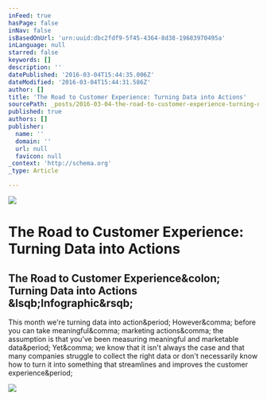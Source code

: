 ```yaml
---
inFeed: true
hasPage: false
inNav: false
isBasedOnUrl: 'urn:uuid:dbc2fdf9-5f45-4364-8d38-19683970495a'
inLanguage: null
starred: false
keywords: []
description: ''
datePublished: '2016-03-04T15:44:35.006Z'
dateModified: '2016-03-04T15:44:31.586Z'
author: []
title: 'The Road to Customer Experience: Turning Data into Actions'
sourcePath: _posts/2016-03-04-the-road-to-customer-experience-turning-data-into-actions.md
published: true
authors: []
publisher:
  name: ''
  domain: ''
  url: null
  favicon: null
_context: 'http://schema.org'
_type: Article

---
```

![](https://the-grid-user-content.s3-us-west-2.amazonaws.com/c53767f9-9269-4625-a30c-14060c609029.jpg)

# The Road to Customer Experience: Turning Data into Actions

<article style=""><h1>The Road to Customer Experience&amp;colon; Turning Data into Actions &amp;lsqb;Infographic&amp;rsqb;</h1><p>This month we're turning data into action&amp;period; However&amp;comma; before you can take meaningful&amp;comma; marketing actions&amp;comma; the assumption is that you've been measuring meaningful and marketable data&amp;period; Yet&amp;comma; we know that it isn't always the case and that many companies struggle to collect the right data or don't necessarily know how to turn it into something that streamlines and improves the customer experience&amp;period;</p><img src="http://www.cmswire.com/~/media/8d1d4c41f94148f999cf9a669fa2c1a0.jpg" /></article>